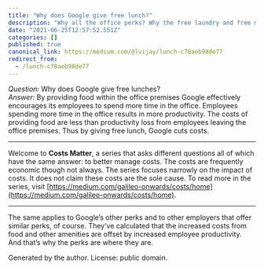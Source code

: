 ```yaml
---
title: "Why does Google give free lunch?"
description: "Why all the office perks? Why the free laundry and free massages?"
date: "2021-06-25T12:57:52.551Z"
categories: []
published: true
canonical_link: https://medium.com/@lvijay/lunch-c78aeb98de77
redirect_from:
  - /lunch-c78aeb98de77
---
```


_Question:_ Why does Google give free lunches?  
_Answer:_ By providing food within the office premises Google effectively encourages its employees to spend more time in the office. Employees spending more time in the office results in more productivity. The costs of providing food are less than productivity loss from employees leaving the office premises. Thus by giving free lunch, Google cuts costs.

---

Welcome to **Costs Matter**, a series that asks different questions all of which have the same answer: to better manage costs. The costs are frequently economic though not always. The series focuses narrowly on the impact of costs. It does not claim these costs are the sole cause. To read more in the series, visit [https://medium.com/galileo-onwards/costs/home](https://medium.com/galileo-onwards/costs/home).

---

The same applies to Google’s other perks and to other employers that offer similar perks, of course. They’ve calculated that the increased costs from food and other amenities are offset by increased employee productivity. And that’s why the perks are where they are.

Generated by the author. License: public domain.
